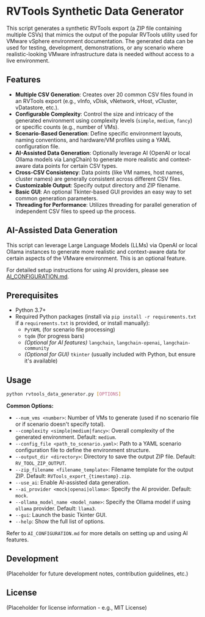 # RVTools Synthetic Data Generator

This script generates a synthetic RVTools export (a ZIP file containing multiple CSVs) that mimics the output of the popular RVTools utility used for VMware vSphere environment documentation. The generated data can be used for testing, development, demonstrations, or any scenario where realistic-looking VMware infrastructure data is needed without access to a live environment.

## Features

*   **Multiple CSV Generation**: Creates over 20 common CSV files found in an RVTools export (e.g., vInfo, vDisk, vNetwork, vHost, vCluster, vDatastore, etc.).
*   **Configurable Complexity**: Control the size and intricacy of the generated environment using complexity levels (`simple`, `medium`, `fancy`) or specific counts (e.g., number of VMs).
*   **Scenario-Based Generation**: Define specific environment layouts, naming conventions, and hardware/VM profiles using a YAML configuration file.
*   **AI-Assisted Data Generation**: Optionally leverage AI (OpenAI or local Ollama models via LangChain) to generate more realistic and context-aware data points for certain CSV types.
*   **Cross-CSV Consistency**: Data points (like VM names, host names, cluster names) are generally consistent across different CSV files.
*   **Customizable Output**: Specify output directory and ZIP filename.
*   **Basic GUI**: An optional Tkinter-based GUI provides an easy way to set common generation parameters.
*   **Threading for Performance**: Utilizes threading for parallel generation of independent CSV files to speed up the process.

## AI-Assisted Data Generation

This script can leverage Large Language Models (LLMs) via OpenAI or local Ollama instances to generate more realistic and context-aware data for certain aspects of the VMware environment. This is an optional feature.

For detailed setup instructions for using AI providers, please see [AI_CONFIGURATION.md](./AI_CONFIGURATION.md).

## Prerequisites

*   Python 3.7+
*   Required Python packages (install via `pip install -r requirements.txt` if a `requirements.txt` is provided, or install manually):
    *   `PyYAML` (for scenario file processing)
    *   `tqdm` (for progress bars)
    *   *(Optional for AI features)* `langchain`, `langchain-openai`, `langchain-community`
    *   *(Optional for GUI)* `tkinter` (usually included with Python, but ensure it's available)

## Usage

```bash
python rvtools_data_generator.py [OPTIONS]
```

**Common Options:**

*   `--num_vms <number>`: Number of VMs to generate (used if no scenario file or if scenario doesn't specify total).
*   `--complexity <simple|medium|fancy>`: Overall complexity of the generated environment. Default: `medium`.
*   `--config_file <path_to_scenario.yaml>`: Path to a YAML scenario configuration file to define the environment structure.
*   `--output_dir <directory>`: Directory to save the output ZIP file. Default: `RV_TOOL_ZIP_OUTPUT`.
*   `--zip_filename <filename_template>`: Filename template for the output ZIP. Default: `RVTools_export_{timestamp}.zip`.
*   `--use_ai`: Enable AI-assisted data generation.
*   `--ai_provider <mock|openai|ollama>`: Specify the AI provider. Default: `mock`.
*   `--ollama_model_name <model_name>`: Specify the Ollama model if using `ollama` provider. Default: `llama3`.
*   `--gui`: Launch the basic Tkinter GUI.
*   `--help`: Show the full list of options.

Refer to `AI_CONFIGURATION.md` for more details on setting up and using AI features.

## Development

(Placeholder for future development notes, contribution guidelines, etc.)

## License

(Placeholder for license information - e.g., MIT License)